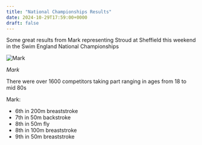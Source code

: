 ```yaml
---
title: "National Championships Results"
date: 2024-10-29T17:59:00+0000
draft: false
---
```

Some great results from Mark representing Stroud at Sheffield this weekend in the Swim England National Championships

![Mark](/images/2024/10/nationals_mark_2024.jpeg) 

*Mark*

There were over 1600 competitors taking part ranging in ages from 18 to mid 80s

Mark:
- 6th in 200m breaststroke
- 7th in 50m backstroke 
- 8th in 50m fly 
- 8th in 100m breaststroke
- 9th in 50m breaststroke

<!--more-->
